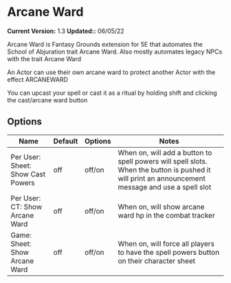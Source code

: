 # Arcane Ward

**Current Version:** 1.3
**Updated::** 06/05/22

Arcane Ward is Fantasy Grounds extension for 5E that automates the School of Abjuration trait Arcane Ward. Also mostly automates legacy NPCs with the trait Arcane Ward

An Actor can use their own arcane ward to protect another Actor with the effect ARCANEWARD

You can upcast your spell or cast it as a ritual by holding shift and clicking the cast/arcane ward button
## Options
| Name| Default | Options | Notes |
|---|---|---|---|
|Per User: Sheet: Show Cast Powers| off| off/on| When on, will add a button to spell powers will spell slots. When the button is pushed it will print an announcement message and use a spell slot|
|Per User: CT: Show Arcane Ward| off| off/on| When on, will show arcane ward hp in the combat tracker|
|Game: Sheet: Show Arcane Ward| off| off/on| When on, will force all players to have the spell powers button on their character sheet|